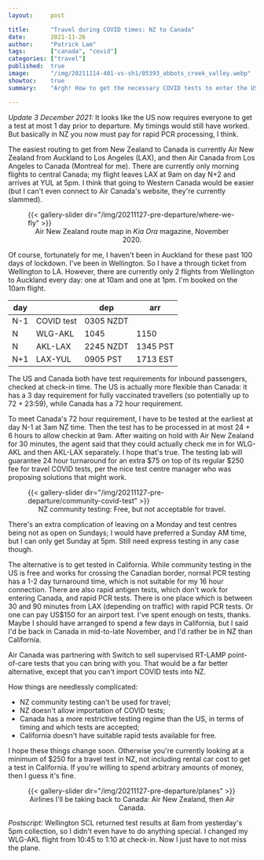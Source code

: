 ```yaml
---
layout:     post

title:      "Travel during COVID times: NZ to Canada"
date:       2021-11-26
author:     "Patrick Lam"
tags:       ["canada", "covid"]
categories: ["travel"]
published:  true
image:      "/img/20211114-401-vs-sh1/05393_abbots_creek_valley.webp"
showtoc:    true
summary:    "Argh! How to get the necessary COVID tests to enter the US and Canada."

---
```


<style>
.post-heading h1  { color: white; text-shadow: 2px 2px 2px grey; }
.meta { color: white; }
</style>

<i>Update 3 December 2021:</i> It looks like the US now requires everyone to get a test at most 1 day prior to departure. My timings would still have worked. But basically in NZ you now must pay for rapid PCR processing, I think.

The easiest routing to get from New Zealand to Canada is currently Air
New Zealand from Auckland to Los Angeles (LAX), and then Air Canada
from Los Angeles to Canada (Montreal for me). There are currently only
morning flights to central Canada; my flight leaves LAX at 9am on day
N+2 and arrives at YUL at 5pm. I think that going to Western Canada
would be easier (but I can't even connect to Air Canada's website, they're
currently slammed).

<figure>
{{< gallery-slider dir="/img/20211127-pre-departure/where-we-fly" >}}
<figcaption style="text-align:center">Air New Zealand route map in <i>Kia Ora</i> magazine, November 2020.</figcaption>
</figure>

Of course, fortunately for me, I haven't been in Auckland for these
past 100 days of lockdown. I've been in Wellington.  So I have a
through ticket from Wellington to LA. However, there are currently
only 2 flights from Wellington to Auckland every day: one at 10am and
one at 1pm. I'm booked on the 10am flight.

| day |  | dep | arr |
|---|---|---|---|
| N-1 | COVID test | 0305 NZDT | |
| N | WLG-AKL | 1045 | 1150 |
| N | AKL-LAX | 2245 NZDT | 1345 PST |
| N+1 | LAX-YUL | 0905 PST | 1713 EST |

The US and Canada both have test requirements for inbound passengers,
checked at check-in time.  The US is actually more flexible than
Canada: it has a 3 day requirement for fully vaccinated travellers
(so potentially up to 72 + 23:59),
while Canada has a 72 hour requirement.

To meet Canada's 72 hour requirement, I have to be tested at the
earliest at day N-1 at 3am NZ time. Then the test has to be
processed in at most 24 + 6 hours to allow checkin at 9am. After
waiting on hold with Air New Zealand for 30 minutes, the agent said
that they could actually check me in for WLG-AKL and then AKL-LAX
separately. I hope that's true.  The testing lab will guarantee 24
hour turnaround for an extra $75 on top of its regular $250 fee for
travel COVID tests, per the nice test centre manager who was
proposing solutions that might work.

<figure>
{{< gallery-slider dir="/img/20211127-pre-departure/community-covid-test" >}}
<figcaption style="text-align:center">NZ community testing: Free, but not acceptable for travel.</figcaption>
</figure>


There's an extra complication of leaving on a Monday and test centres
being not as open on Sundays; I would have preferred a Sunday AM time, but
I can only get Sunday at 5pm. Still need express testing in any case though.

The alternative is to get tested in California. While community
testing in the US is free and works for crossing the Canadian border,
normal PCR testing has a 1-2 day turnaround time, which is not
suitable for my 16 hour connection. There are also rapid antigen
tests, which don't work for entering Canada, and rapid PCR tests.
There is one place which is between 30 and 90 minutes from LAX
(depending on traffic) with rapid PCR tests. Or one can pay US$150 for
an airport test. I've spent enough on tests, thanks. Maybe I should have
arranged to spend a few days in California, but I said I'd be back 
in Canada in mid-to-late November, and I'd rather be in NZ than California.

Air Canada was partnering with Switch to sell supervised RT-LAMP
point-of-care tests that you can bring with you.  That would be a far
better alternative, except that you can't import COVID tests into NZ.

How things are needlessly complicated:
* NZ community testing can't be used for travel;
* NZ doesn't allow importation of COVID tests;
* Canada has a more restrictive testing regime than the US, in terms of timing and which tests are accepted;
* California doesn't have suitable rapid tests available for free.

I hope these things change soon. Otherwise you're currently looking at a minimum of $250 for a travel test in NZ,
not including rental car cost to get a test in California. If you're willing to spend arbitrary amounts of money, then I guess it's fine.

<figure>
{{< gallery-slider dir="/img/20211127-pre-departure/planes" >}}
<figcaption style="text-align:center">Airlines I'll be taking back to Canada: Air New Zealand, then Air Canada.</figcaption>
</figure>

*Postscript*: Wellington SCL returned test results at 8am from yesterday's 5pm collection, so I didn't even have to do anything special. I changed my WLG-AKL flight from 10:45 to 1:10 at check-in. Now I just have to not miss the plane.